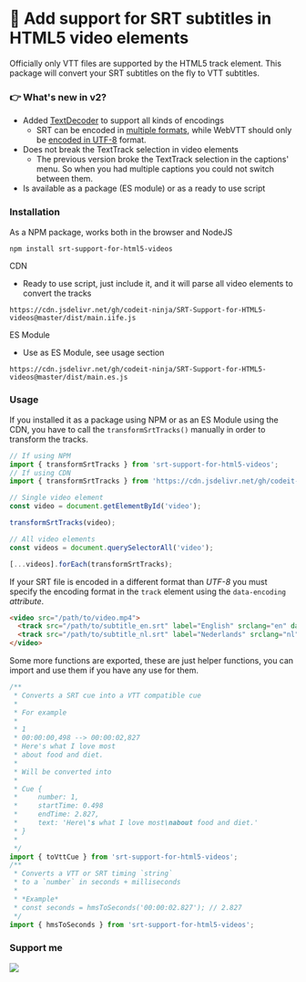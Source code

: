 # 💐 Add support for SRT subtitles in HTML5 video elements

Officially only VTT files are supported by the HTML5 track element. 
This package will convert your SRT subtitles on the fly to VTT subtitles.

### 👉 What's new in v2?

- Added [TextDecoder](https://developer.mozilla.org/en-US/docs/Web/API/TextDecoder?retiredLocale=nl) to support all kinds of encodings
    - SRT can be encoded in [multiple formats](https://en.wikipedia.org/wiki/SubRip#Text_encoding), while WebVTT should only be [encoded in UTF-8](https://www.w3.org/TR/webvtt1/#file-structure) format.
- Does not break the TextTrack selection in video elements
  - The previous version broke the TextTrack selection in the captions' menu. So when you had multiple captions you could not switch between them.
- Is available as a package (ES module) or as a ready to use script

### Installation

As a NPM package, works both in the browser and NodeJS

```text
npm install srt-support-for-html5-videos
```

CDN
- Ready to use script, just include it, and it will parse all video elements to convert the tracks
```text
https://cdn.jsdelivr.net/gh/codeit-ninja/SRT-Support-for-HTML5-videos@master/dist/main.iife.js
```

ES Module
- Use as ES Module, see usage section
```text
https://cdn.jsdelivr.net/gh/codeit-ninja/SRT-Support-for-HTML5-videos@master/dist/main.es.js
```

### Usage
If you installed it as a package using NPM or as an ES Module using the CDN, you have to call the `transformSrtTracks()` manually in order to transform the tracks.

```javascript
// If using NPM
import { transformSrtTracks } from 'srt-support-for-html5-videos';
// If using CDN
import { transformSrtTracks } from 'https://cdn.jsdelivr.net/gh/codeit-ninja/SRT-Support-for-HTML5-videos/dist/main.es.js';

// Single video element
const video = document.getElementById('video');

transformSrtTracks(video);

// All video elements
const videos = document.querySelectorAll('video');

[...videos].forEach(transformSrtTracks);
```

If your SRT file is encoded in a different format than *UTF-8* you must specify the encoding format in the `track` element using the `data-encoding` *attribute*.

```html
<video src="/path/to/video.mp4">
  <track src="/path/to/subtitle_en.srt" label="English" srclang="en" data-encoding="iso-8859-2" kind="subtitles" default>
  <track src="/path/to/subtitle_nl.srt" label="Nederlands" srclang="nl" data-encoding="iso-8859-2" kind="subtitles">
</video>
```

Some more functions are exported, these are just helper functions, you can import and use them if you have any use for them.

```javascript
/**
 * Converts a SRT cue into a VTT compatible cue
 * 
 * For example
 *
 * 1
 * 00:00:00,498 --> 00:00:02,827
 * Here's what I love most
 * about food and diet.
 *
 * Will be converted into
 *
 * Cue {
 *     number: 1,
 *     startTime: 0.498
 *     endTime: 2.827,
 *     text: 'Here\'s what I love most\nabout food and diet.'
 * }
 *
 */
import { toVttCue } from 'srt-support-for-html5-videos';
/**
 * Converts a VTT or SRT timing `string` 
 * to a `number` in seconds + milliseconds
 * 
 * *Example*
 * const seconds = hmsToSeconds('00:00:02.827'); // 2.827
 */
import { hmsToSeconds } from 'srt-support-for-html5-videos';
```

### Support me
[<img src="https://www.buymeacoffee.com/assets/img/guidelines/download-assets-sm-1.svg">](https://www.buymeacoffee.com/codeit)